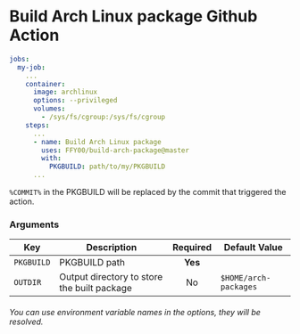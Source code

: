 # Build Arch Linux package Github Action

```yaml
jobs:
  my-job:
    ...
    container:
      image: archlinux
      options: --privileged
      volumes:
        - /sys/fs/cgroup:/sys/fs/cgroup
    steps:
      ...
      - name: Build Arch Linux package
        uses: FFY00/build-arch-package@master
        with:
          PKGBUILD: path/to/my/PKGBUILD
      ...
```

`%COMMIT%` in the PKGBUILD will be replaced by the commit that triggered the action.

### Arguments

Key        | Description                                 | Required | Default Value
---------- | ------------------------------------------- |:--------:| -------------
`PKGBUILD` | PKGBUILD path                               | **Yes**  |
`OUTDIR`   | Output directory to store the built package | No       | `$HOME/arch-packages`

###### You can use environment variable names in the options, they will be resolved.
